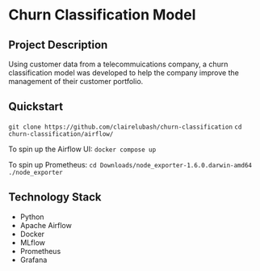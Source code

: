 # Churn Classification Model

## Project Description
Using customer data from a telecommuications company, a churn classification model was developed to help the company improve the management of their customer portfolio. 

## Quickstart
`git clone https://github.com/clairelubash/churn-classification`
`cd churn-classification/airflow/`

To spin up the Airflow UI: 
`docker compose up`

To spin up Prometheus:
`cd Downloads/node_exporter-1.6.0.darwin-amd64`
`./node_exporter`

## Technology Stack
* Python
* Apache Airflow
* Docker
* MLflow
* Prometheus
* Grafana
